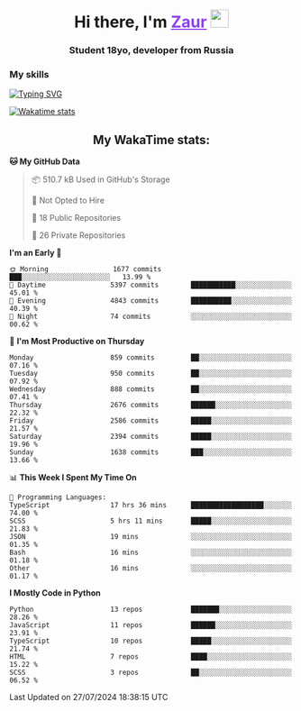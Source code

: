 <h1 align="center">
    Hi there, I'm 
    <a href="https://t.me/skyguy" target="_blank" style="color: #8C43EA">Zaur</a>
    <img src="https://github.com/blackcater/blackcater/raw/main/images/Hi.gif" height="32">
</h1>

<h3 align="center">
    Student 18yo, developer from Russia
</h3>  

### **My skills**
[![Typing SVG](https://readme-typing-svg.herokuapp.com?font=Oxanium&duration=3000&pause=1500&color=8C43EA&height=30&lines=Python:+FastAPI,+Flask,+Aiogram,+Telethon;SQL:+PostgreSQL,+SQLite;JavaScript/TypeScript:+React.js;HTML+(PUG),+CSS+(SCSS))](https://git.io/typing-svg)

[![Wakatime stats](https://github-readme-stats.vercel.app/api/wakatime?username=skyguy&hide_title=true&show_icons=true&title_color=8C43EA&icon_color=BE57EA&bg_color=30,191919,341b56&text_color=B1B1B1&border_radius=10&hide_border=true)](https://github.com/anuraghazra/github-readme-stats)


<h2 align="center"> My WakaTime stats: </h2>

<!--START_SECTION:waka-->
**🐱 My GitHub Data** 

> 📦 510.7 kB Used in GitHub's Storage 
 > 
> 🚫 Not Opted to Hire
 > 
> 📜 18 Public Repositories 
 > 
> 🔑 26 Private Repositories 
 > 
**I'm an Early 🐤** 

```text
🌞 Morning                1677 commits        ███░░░░░░░░░░░░░░░░░░░░░░   13.99 % 
🌆 Daytime                5397 commits        ███████████░░░░░░░░░░░░░░   45.01 % 
🌃 Evening                4843 commits        ██████████░░░░░░░░░░░░░░░   40.39 % 
🌙 Night                  74 commits          ░░░░░░░░░░░░░░░░░░░░░░░░░   00.62 % 
```
📅 **I'm Most Productive on Thursday** 

```text
Monday                   859 commits         ██░░░░░░░░░░░░░░░░░░░░░░░   07.16 % 
Tuesday                  950 commits         ██░░░░░░░░░░░░░░░░░░░░░░░   07.92 % 
Wednesday                888 commits         ██░░░░░░░░░░░░░░░░░░░░░░░   07.41 % 
Thursday                 2676 commits        ██████░░░░░░░░░░░░░░░░░░░   22.32 % 
Friday                   2586 commits        █████░░░░░░░░░░░░░░░░░░░░   21.57 % 
Saturday                 2394 commits        █████░░░░░░░░░░░░░░░░░░░░   19.96 % 
Sunday                   1638 commits        ███░░░░░░░░░░░░░░░░░░░░░░   13.66 % 
```


📊 **This Week I Spent My Time On** 

```text
💬 Programming Languages: 
TypeScript               17 hrs 36 mins      ██████████████████░░░░░░░   74.00 % 
SCSS                     5 hrs 11 mins       █████░░░░░░░░░░░░░░░░░░░░   21.83 % 
JSON                     19 mins             ░░░░░░░░░░░░░░░░░░░░░░░░░   01.35 % 
Bash                     16 mins             ░░░░░░░░░░░░░░░░░░░░░░░░░   01.18 % 
Other                    16 mins             ░░░░░░░░░░░░░░░░░░░░░░░░░   01.17 % 
```

**I Mostly Code in Python** 

```text
Python                   13 repos            ███████░░░░░░░░░░░░░░░░░░   28.26 % 
JavaScript               11 repos            ██████░░░░░░░░░░░░░░░░░░░   23.91 % 
TypeScript               10 repos            █████░░░░░░░░░░░░░░░░░░░░   21.74 % 
HTML                     7 repos             ████░░░░░░░░░░░░░░░░░░░░░   15.22 % 
SCSS                     3 repos             ██░░░░░░░░░░░░░░░░░░░░░░░   06.52 % 
```




 Last Updated on 27/07/2024 18:38:15 UTC
<!--END_SECTION:waka-->
